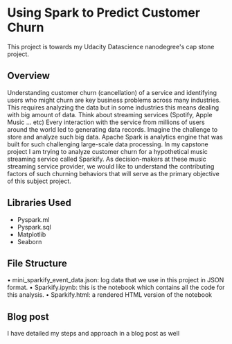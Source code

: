 # Using Spark to Predict Customer Churn

This project is towards my Udacity Datascience nanodegree's cap stone project. 

## Overview
Understanding customer churn (cancellation) of a service and identifying users who might churn are key business problems across many industries. This requires analyzing the data but in some industries this means dealing with big amount of data. Think about streaming services (Spotify, Apple Music …  etc)  Every interaction with the service from millions of users around the world led to generating data records. Imagine the challenge to store and analyze such big data. Apache Spark is analytics engine that was built for such challenging large-scale data processing.
 In my capstone project I am trying to analyze customer churn for a hypothetical music streaming service called Sparkify. As decision-makers at these music streaming service provider, we would like to understand the contributing factors of such churning behaviors that will serve as the primary objective of this subject project.
 
## Libraries Used
-	Pyspark.ml
- Pyspark.sql
-	Matplotlib
-	Seaborn
	
## File Structure
•	mini_sparkify_event_data.json: log data that we use in this project in JSON format.
•	Sparkify.ipynb: this is the notebook which contains all the code for this analysis.
•	Sparkify.html: a rendered HTML version of the notebook

## Blog post
I have detailed my steps and approach in a blog post as well

